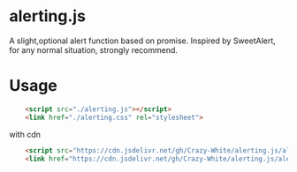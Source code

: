 # alerting.js
A slight,optional alert function based on promise.
Inspired by SweetAlert, for any normal situation, strongly recommend.
# Usage
```html
    <script src="./alerting.js"></script>
    <link href="./alerting.css" rel="stylesheet">
```
with cdn
```html
    <script src="https://cdn.jsdelivr.net/gh/Crazy-White/alerting.js/alerting.min.js"></script>
    <link href="https://cdn.jsdelivr.net/gh/Crazy-White/alerting.js/alerting.min.css" rel="stylesheet">
```
